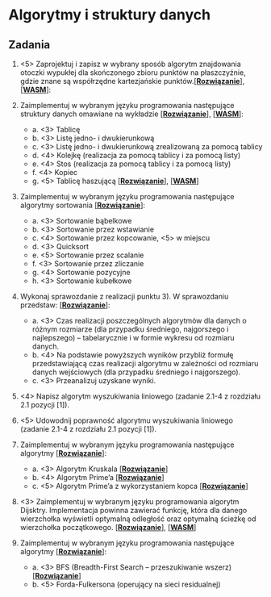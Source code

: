 # Algorytmy i struktury danych

## Zadania

1. <5> Zaprojektuj i zapisz w wybrany sposób algorytm znajdowania otoczki wypukłej dla skończonego zbioru punktów na płaszczyźnie, gdzie znane są współrzędne kartezjańskie punktów.[**[Rozwiązanie](https://github.com/dsw55357/algorytmy/blob/main/zad1.cpp)**], [**[WASM](https://ambrogio.pl/dsw/algorytmy/zad1.html)**]:
2. Zaimplementuj w wybranym języku programowania następujące struktury danych omawiane na wykładzie [**[Rozwiązanie](https://github.com/dsw55357/algorytmy/blob/main/zad2.cpp)**], [**[WASM](https://ambrogio.pl/dsw/algorytmy/zad2g.html)**]:
   - a. <3> Tablicę
   - b. <3> Listę jedno- i dwukierunkową
   - c. <3> Listę jedno- i dwukierunkową zrealizowaną za pomocą tablicy
   - d. <4> Kolejkę (realizacja za pomocą tablicy i za pomocą listy)
   - e. <4> Stos (realizacja za pomocą tablicy i za pomocą listy)
   - f. <4> Kopiec
   - g. <5> Tablicę haszującą [**[Rozwiązanie](https://github.com/dsw55357/algorytmy/blob/main/zad2g.cpp)**], [**[WASM](https://ambrogio.pl/dsw/algorytmy/zad2g.html)**]
3. Zaimplementuj w wybranym języku programowania następujące algorytmy sortowania [**[Rozwiązanie](https://github.com/dsw55357/algorytmy/blob/main/zad3.cpp)**]:
   - a. <3> Sortowanie bąbelkowe
   - b. <3> Sortowanie przez wstawianie
   - c. <4> Sortowanie przez kopcowanie, <5> w miejscu
   - d. <3> Quicksort
   - e. <5> Sortowanie przez scalanie
   - f. <3> Sortowanie przez zliczanie
   - g. <4> Sortowanie pozycyjne
   - h. <3> Sortowanie kubełkowe
4. Wykonaj sprawozdanie z realizacji punktu 3). W sprawozdaniu przedstaw: [**[Rozwiązanie](https://github.com/dsw55357/algorytmy/blob/main/zad4.md)**]:
   - a. <3> Czas realizacji poszczególnych algorytmów dla danych o różnym rozmiarze (dla przypadku średniego, najgorszego i najlepszego) – tabelarycznie i w formie wykresu od rozmiaru danych.
   - b. <4> Na podstawie powyższych wyników przybliż formułę przedstawiającą czas realizacji algorytmu w zależności od rozmiaru danych wejściowych (dla przypadku średniego i najgorszego).
   - c. <3> Przeanalizuj uzyskane wyniki.
5. <4> Napisz algorytm wyszukiwania liniowego (zadanie 2.1-4 z rozdziału 2.1 pozycji [1]).
6. <5> Udowodnij poprawność algorytmu wyszukiwania liniowego (zadanie 2.1-4 z rozdziału 2.1 pozycji [1]).
7. Zaimplementuj w wybranym języku programowania następujące algorytmy [**[Rozwiązanie](https://github.com/dsw55357/algorytmy/tree/main/zad7)**]:
   - a. <3> Algorytm Kruskala [**[Rozwiązanie](https://github.com/dsw55357/algorytmy/blob/main/zad7/zad7a.py)**]
   - b. <4> Algorytm Prime’a [**[Rozwiązanie](https://github.com/dsw55357/algorytmy/blob/main/zad7/zad7b.py)**]
   - c. <5> Algorytm Prime’a z wykorzystaniem kopca [**[Rozwiązanie](https://github.com/dsw55357/algorytmy/blob/main/zad7/zad7c.py)**]
8. <3> Zaimplementuj w wybranym języku programowania algorytm Dijsktry. Implementacja powinna zawierać funkcję, która dla danego wierzchołka wyświetli optymalną odległość oraz optymalną ścieżkę od wierzchołka początkowego. [**[Rozwiązanie](https://github.com/dsw55357/algorytmy/blob/main/zad8/zad8.cpp)**], [**[WASM](https://ambrogio.pl/dsw/algorytmy/zad8.html)**]

9. Zaimplementuj w wybranym języku programowania następujące algorytmy [**[Rozwiązanie](https://github.com/dsw55357/algorytmy/tree/main/zad9)**]:
   - a. <3> BFS (Breadth-First Search – przeszukiwanie wszerz) [**[Rozwiązanie](https://github.com/dsw55357/algorytmy/blob/main/zad9/zad9a.cpp)**]
   - b. <5> Forda-Fulkersona (operujący na sieci residualnej)
